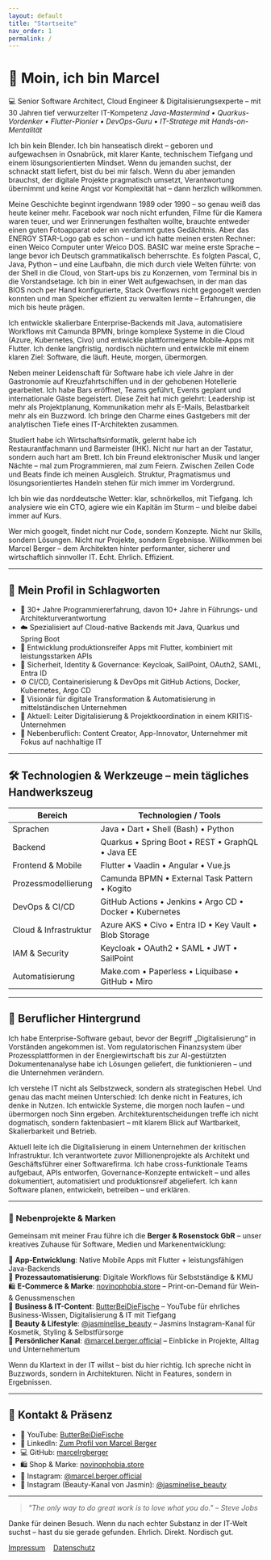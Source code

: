 ```yaml
---
layout: default
title: "Startseite"
nav_order: 1
permalink: /
---
```


# 👋 Moin, ich bin Marcel

💻 Senior Software Architect, Cloud Engineer & Digitalisierungsexperte – mit 30 Jahren tief verwurzelter IT-Kompetenz
*Java-Mastermind • Quarkus-Vordenker • Flutter-Pionier • DevOps-Guru • IT-Stratege mit Hands-on-Mentalität*

Ich bin kein Blender. Ich bin hanseatisch direkt – geboren und aufgewachsen in Osnabrück, mit klarer Kante, technischem Tiefgang und einem lösungsorientierten Mindset. Wenn du jemanden suchst, der schnackt statt liefert, bist du bei mir falsch. Wenn du aber jemanden brauchst, der digitale Projekte pragmatisch umsetzt, Verantwortung übernimmt und keine Angst vor Komplexität hat – dann herzlich willkommen.

Meine Geschichte beginnt irgendwann 1989 oder 1990 – so genau weiß das heute keiner mehr. Facebook war noch nicht erfunden, Filme für die Kamera waren teuer, und wer Erinnerungen festhalten wollte, brauchte entweder einen guten Fotoapparat oder ein verdammt gutes Gedächtnis. Aber das ENERGY STAR-Logo gab es schon – und ich hatte meinen ersten Rechner: einen Weico Computer unter Weico DOS. BASIC war meine erste Sprache – lange bevor ich Deutsch grammatikalisch beherrschte. Es folgten Pascal, C, Java, Python – und eine Laufbahn, die mich durch viele Welten führte: von der Shell in die Cloud, von Start-ups bis zu Konzernen, vom Terminal bis in die Vorstandsetage. Ich bin in einer Welt aufgewachsen, in der man das BIOS noch per Hand konfigurierte, Stack Overflows nicht gegoogelt werden konnten und man Speicher effizient zu verwalten lernte – Erfahrungen, die mich bis heute prägen.

Ich entwickle skalierbare Enterprise-Backends mit Java, automatisiere Workflows mit Camunda BPMN, bringe komplexe Systeme in die Cloud (Azure, Kubernetes, Civo) und entwickle plattformeigene Mobile-Apps mit Flutter. Ich denke langfristig, nordisch nüchtern und entwickle mit einem klaren Ziel: Software, die läuft. Heute, morgen, übermorgen.

Neben meiner Leidenschaft für Software habe ich viele Jahre in der Gastronomie auf Kreuzfahrtschiffen und in der gehobenen Hotellerie gearbeitet. Ich habe Bars eröffnet, Teams geführt, Events geplant und internationale Gäste begeistert. Diese Zeit hat mich gelehrt: Leadership ist mehr als Projektplanung, Kommunikation mehr als E-Mails, Belastbarkeit mehr als ein Buzzword. Ich bringe den Charme eines Gastgebers mit der analytischen Tiefe eines IT-Architekten zusammen.

Studiert habe ich Wirtschaftsinformatik, gelernt habe ich Restaurantfachmann und Barmeister (IHK). Nicht nur hart an der Tastatur, sondern auch hart am Brett. Ich bin Freund elektronischer Musik und langer Nächte – mal zum Programmieren, mal zum Feiern. Zwischen Zeilen Code und Beats finde ich meinen Ausgleich. Struktur, Pragmatismus und lösungsorientiertes Handeln stehen für mich immer im Vordergrund.

Ich bin wie das norddeutsche Wetter: klar, schnörkellos, mit Tiefgang. Ich analysiere wie ein CTO, agiere wie ein Kapitän im Sturm – und bleibe dabei immer auf Kurs.

Wer mich googelt, findet nicht nur Code, sondern Konzepte. Nicht nur Skills, sondern Lösungen. Nicht nur Projekte, sondern Ergebnisse. Willkommen bei Marcel Berger – dem Architekten hinter performanter, sicherer und wirtschaftlich sinnvoller IT. Echt. Ehrlich. Effizient.

---

## 🧠 Mein Profil in Schlagworten

* 🚀 30+ Jahre Programmiererfahrung, davon 10+ Jahre in Führungs- und Architekturverantwortung
* ☁️ Spezialisiert auf Cloud-native Backends mit Java, Quarkus und Spring Boot
* 📱 Entwicklung produktionsreifer Apps mit Flutter, kombiniert mit leistungsstarken APIs
* 🔐 Sicherheit, Identity & Governance: Keycloak, SailPoint, OAuth2, SAML, Entra ID
* ⚙️ CI/CD, Containerisierung & DevOps mit GitHub Actions, Docker, Kubernetes, Argo CD
* 🧠 Visionär für digitale Transformation & Automatisierung in mittelständischen Unternehmen
* 📍 Aktuell: Leiter Digitalisierung & Projektkoordination in einem KRITIS-Unternehmen
* 🎯 Nebenberuflich: Content Creator, App-Innovator, Unternehmer mit Fokus auf nachhaltige IT

---

## 🛠️ Technologien & Werkzeuge – mein tägliches Handwerkszeug

| Bereich               | Technologien / Tools                                     |
| --------------------- | -------------------------------------------------------- |
| Sprachen              | Java • Dart • Shell (Bash) • Python                      |
| Backend               | Quarkus • Spring Boot • REST • GraphQL • Java EE         |
| Frontend & Mobile     | Flutter • Vaadin • Angular • Vue.js                      |
| Prozessmodellierung   | Camunda BPMN • External Task Pattern • Kogito            |
| DevOps & CI/CD        | GitHub Actions • Jenkins • Argo CD • Docker • Kubernetes |
| Cloud & Infrastruktur | Azure AKS • Civo • Entra ID • Key Vault • Blob Storage   |
| IAM & Security        | Keycloak • OAuth2 • SAML • JWT • SailPoint               |
| Automatisierung       | Make.com • Paperless • Liquibase • GitHub • Miro         |

---

## 💼 Beruflicher Hintergrund

Ich habe Enterprise-Software gebaut, bevor der Begriff „Digitalisierung“ in Vorständen angekommen ist. Vom regulatorischen Finanzsystem über Prozessplattformen in der Energiewirtschaft bis zur AI-gestützten Dokumentenanalyse habe ich Lösungen geliefert, die funktionieren – und die Unternehmen verändern.

Ich verstehe IT nicht als Selbstzweck, sondern als strategischen Hebel. Und genau das macht meinen Unterschied: Ich denke nicht in Features, ich denke in Nutzen. Ich entwickle Systeme, die morgen noch laufen – und übermorgen noch Sinn ergeben. Architekturentscheidungen treffe ich nicht dogmatisch, sondern faktenbasiert – mit klarem Blick auf Wartbarkeit, Skalierbarkeit und Betrieb.

Aktuell leite ich die Digitalisierung in einem Unternehmen der kritischen Infrastruktur. Ich verantwortete zuvor Millionenprojekte als Architekt und Geschäftsführer einer Softwarefirma. Ich habe cross-funktionale Teams aufgebaut, APIs entworfen, Governance-Konzepte entwickelt – und alles dokumentiert, automatisiert und produktionsreif abgeliefert. Ich kann Software planen, entwickeln, betreiben – und erklären.

---

### 🌟 Nebenprojekte & Marken
Gemeinsam mit meiner Frau führe ich die **Berger & Rosenstock GbR** – unser kreatives Zuhause für Software, Medien und Markenentwicklung:

📱 **App-Entwicklung**: Native Mobile Apps mit Flutter + leistungsfähigen Java-Backends  
🧾 **Prozessautomatisierung**: Digitale Workflows für Selbstständige & KMU  
🛍️ **E-Commerce & Marke**: [novinophobia.store](https://www.novinophobia.store) – Print-on-Demand für Wein- & Genussmenschen  
🎥 **Business & IT-Content**: [ButterBeiDieFische](https://www.youtube.com/@butterbeidiefische) – YouTube für ehrliches Business-Wissen, Digitalisierung & IT mit Tiefgang  
💄 **Beauty & Lifestyle**: [@jasminelise_beauty](https://www.instagram.com/jasminelise_beauty) – Jasmins Instagram-Kanal für Kosmetik, Styling & Selbstfürsorge  
📸 **Persönlicher Kanal**: [@marcel.berger.official](https://www.instagram.com/marcel.berger.official) – Einblicke in Projekte, Alltag und Unternehmertum

Wenn du Klartext in der IT willst – bist du hier richtig. Ich spreche nicht in Buzzwords, sondern in Architekturen. Nicht in Features, sondern in Ergebnissen.

---

## 📡 Kontakt & Präsenz

- 🎥 YouTube: [ButterBeiDieFische](https://www.youtube.com/@butterbeidiefische)
- 💼 LinkedIn: [Zum Profil von Marcel Berger](https://www.linkedin.com/in/marcel-r-g-berger)
- 💻 GitHub: [marcelrgberger](https://github.com/marcelrgberger)
- 🛍️ Shop & Marke: [novinophobia.store](https://www.novinophobia.store)
- 📸 Instagram: [@marcel.berger.official](https://www.instagram.com/marcel.berger.official)
- 💄 Instagram (Beauty-Kanal von Jasmin): [@jasminelise_beauty](https://www.instagram.com/jasminelise_beauty)

---

> *"The only way to do great work is to love what you do." – Steve Jobs*

Danke für deinen Besuch. Wenn du nach echter Substanz in der IT-Welt suchst – hast du sie gerade gefunden. Ehrlich. Direkt. Nordisch gut.


[Impressum](/impressum/)&nbsp;&nbsp;&nbsp;&nbsp;[Datenschutz](/datenschutz/)
